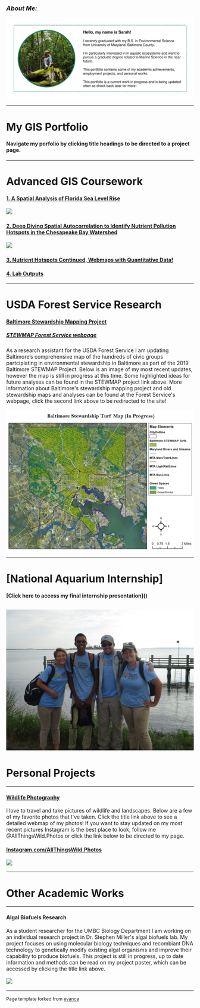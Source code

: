 ### ***About Me:***
<img src="images/AboutMe.jpg?raw=true"/>

---

# **My GIS Portfolio**
#### Navigate my porfolio by clicking title headings to be directed to a project page. 
---
# Advanced GIS Coursework 

#### [1. A Spatial Analysis of Florida Sea Level Rise ](/project1_486/index.md)
<img src="https://rad-sc.github.io/project1_486/images/SeaLevelRise.gif?raw=true"/>

#### [2. Deep Diving Spatial Autocorrelation to Identify Nutrient Pollution Hotspots in the Chesapeake Bay Watershed ](/project2_486/index.md)
<img src="https://rad-sc.github.io/project2_486/WaterQualityStations.jpg?raw=true"/>

#### [3. Nutrient Hotspots Continued, Webmaps with Quantitative Data! ](FinalProject_486/index.md)

#### [4. Lab Outputs ](/labs/index.md) 

---
# USDA Forest Service Research

#### [Baltimore Stewardship Mapping Project](project_STEWMAP/index.md)
##### [STEWMAP Forest Service webpage](https://www.nrs.fs.fed.us/stew-map/baltimore/)
As a research assistant for the USDA Forest Service I am updating Baltimore’s comprehensive map of the hundreds of civic groups partcipiating in environmental stewardship in Baltimore as part of the 2019 Baltimore STEWMAP Project. Below is an image of my most recent updates, however the map is still in progress at this time. Some highlighted ideas for future analyses can be found in the STEWMAP project link above. 
More information about Baltimore's stewardship mapping project and old stewardship maps and analyses can be found at the Forest Service's webpage, click the second link above to be redirected to the site!
<br><br>
<img src="project_STEWMAP/STEWMAP2.jpg?raw=true"/>

---
# [National Aquarium Internship]
#### [Click here to access my final internship presentation](<a href="UCEEI_presentation.pdf"></a>) 

<a href="pdfs/UCEEI_presentation.pdf" class="image fit"><img src="images/UCEEI_Interns.jpg" alt=""></a>
---

# Personal Projects
---
#### [Wildlife Photography](https://rad-sc.github.io/Webmap/qgis2web_photomap/index.html)
I love to travel and take pictures of wildlife and landscapes. Below are a few of my favorite photos that I've taken. Click the title link above to see a detailed webmap of my photos! If you want to stay updated on my most recent pictures Instagram is the best place to look, follow me @AllThingsWild.Photos or click the link below to be directed to my page.
#### [Instagram.com/AllThingsWild.Photos](https://www.instagram.com/allthingswild.photos/)
<img src="https://rad-sc.github.io/images/20200129_004923-COLLAGE.jpg?raw=true"/>

---
# Other Academic Works
---
#### Algal Biofuels Research
As a student researcher for the UMBC Biology Department I am working on an individual research project in Dr. Stephen Miller's algal biofuels lab. My project focuses on using molecular biology techniques and recombiant DNA technology to genetically modify existing algal organisms and improve their capability to produce biofuels. This project is still in progress, up to date information and methods can be read on my project poster, which can be accessed by clicking the title link above.
<br><br>
<img src="images/algae culture.jpg?raw=true"/>

---
<p style="font-size:12px">Page template forked from <a href="https://github.com/evanca/quick-portfolio">evanca</a></p>
<!-- Remove above link if you don't want to attibute -->
